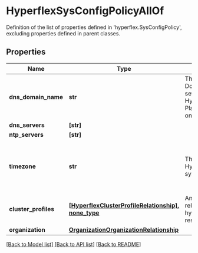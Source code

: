 # HyperflexSysConfigPolicyAllOf

Definition of the list of properties defined in 'hyperflex.SysConfigPolicy', excluding properties defined in parent classes.
## Properties
Name | Type | Description | Notes
------------ | ------------- | ------------- | -------------
**dns_domain_name** | **str** | The DNS Search Domain Name. This setting applies to HyperFlex Data Platform 3.0 or later only. | [optional] 
**dns_servers** | **[str]** |  | [optional] 
**ntp_servers** | **[str]** |  | [optional] 
**timezone** | **str** | The timezone of the HyperFlex cluster&#39;s system clock. | [optional]  if omitted the server will use the default value of "Pacific/Niue"
**cluster_profiles** | [**[HyperflexClusterProfileRelationship], none_type**](HyperflexClusterProfileRelationship.md) | An array of relationships to hyperflexClusterProfile resources. | [optional] 
**organization** | [**OrganizationOrganizationRelationship**](OrganizationOrganizationRelationship.md) |  | [optional] 

[[Back to Model list]](../README.md#documentation-for-models) [[Back to API list]](../README.md#documentation-for-api-endpoints) [[Back to README]](../README.md)


